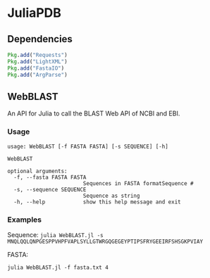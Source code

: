 # JuliaPDB


## Dependencies

```julia
Pkg.add("Requests")
Pkg.add("LightXML")
Pkg.add("FastaIO")
Pkg.add("ArgParse")
```

## WebBLAST

An API for Julia to call the BLAST Web API of NCBI and EBI.
### Usage

```
usage: WebBLAST [-f FASTA FASTA] [-s SEQUENCE] [-h]

WebBLAST

optional arguments:
  -f, --fasta FASTA FASTA
                        Sequences in FASTA formatSequence #
  -s, --sequence SEQUENCE
                        Sequence as string
  -h, --help            show this help message and exit

```
### Examples

Sequence:
```julia WebBLAST.jl -s MNQLQQLQNPGESPPVHPFVAPLSYLLGTWRGQGEGEYPTIPSFRYGEEIRFSHSGKPVIAY```

FASTA:

```julia WebBLAST.jl -f fasta.txt 4```
